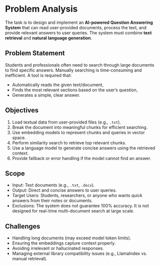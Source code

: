 # Problem Analysis

The task is to design and implement an **AI-powered Question Answering System** that can read user-provided documents, process the text, and provide relevant answers to user queries. The system must combine **text retrieval** and **natural language generation**.

## Problem Statement
Students and professionals often need to search through large documents to find specific answers. Manually searching is time-consuming and inefficient. A tool is required that:
- Automatically reads the given text/document,
- Finds the most relevant sections based on the user’s question,
- Generates a simple, clear answer.

## Objectives
1. Load textual data from user-provided files (e.g., `.txt`).
2. Break the document into meaningful chunks for efficient searching.
3. Use embedding models to represent chunks and queries in vector space.
4. Perform similarity search to retrieve top relevant chunks.
5. Use a language model to generate concise answers using the retrieved context.
6. Provide fallback or error handling if the model cannot find an answer.

## Scope
- Input: Text documents (e.g., `.txt`, `.docx`).
- Output: Direct and concise answers to user queries.
- Target Users: Students, researchers, or anyone who wants quick answers from their notes or documents.
- Exclusions: The system does not guarantee 100% accuracy. It is not designed for real-time multi-document search at large scale.

## Challenges
- Handling long documents (may exceed model token limits).
- Ensuring the embeddings capture context properly.
- Avoiding irrelevant or hallucinated responses.
- Managing external library compatibility issues (e.g., LlamaIndex vs. manual retrieval).

